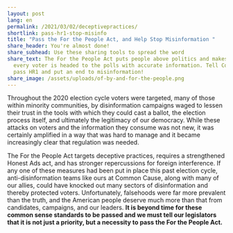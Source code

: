 ```yaml
---
layout: post
lang: en
permalink: /2021/03/02/deceptivepractices/
shortlink: pass-hr1-stop-misinfo
title: "Pass the For the People Act, and Help Stop Misinformation "
share_header: You're almost done!
share_subhead: Use these sharing tools to spread the word
share_text: The For the People Act puts people above politics and makes sure
  every voter is headed to the polls with accurate information. Tell Congress to
  pass HR1 and put an end to misinformation!
share_image: /assets/uploads/of-by-and-for-the-people.png
---
```

Throughout the 2020 election cycle voters were targeted, many of those within minority communities, by disinformation campaigns waged to lessen their trust in the tools with which they could cast a ballot, the election process itself, and ultimately the legitimacy of our democracy. While these attacks on voters and the information they consume was not new, it was certainly amplified in a way that was hard to manage and it became increasingly clear that regulation was needed.

The For the People Act targets deceptive practices, requires a strengthened Honest Ads act, and has stronger repercussions for foreign interference. If any one of these measures had been put in place this past election cycle, anti-disinformation teams like ours at Common Cause, along with many of our allies, could have knocked out many sectors of disinformation and thereby protected voters. Unfortunately, falsehoods were far more prevalent than the truth, and the American people deserve much more than that from candidates, campaigns, and our leaders. **It is beyond time for these common sense standards to be passed and we must tell our legislators that it is not just a priority, but a necessity to pass the For the People Act.**